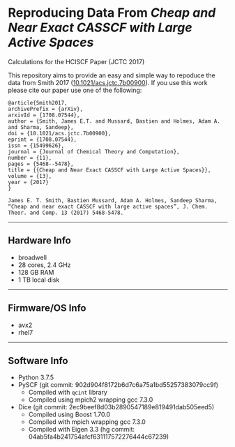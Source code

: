 # Reproducing Data From _Cheap and Near Exact CASSCF with Large Active Spaces_
Calculations for the HCISCF Paper (JCTC 2017)

This repository aims to provide an easy and simple way to repoduce the data from Smith 2017 ([10.1021/acs.jctc.7b00900](https://pubs.acs.org/doi/abs/10.1021/acs.jctc.7b00900?mi=497hqq0&af=R&AllField=mcscf+casscf&target=default&targetTab=std)).
If you use this work please cite our paper use one of the following:

```
@article{Smith2017,
archivePrefix = {arXiv},
arxivId = {1708.07544},
author = {Smith, James E.T. and Mussard, Bastien and Holmes, Adam A. and Sharma, Sandeep},
doi = {10.1021/acs.jctc.7b00900},
eprint = {1708.07544},
issn = {15499626},
journal = {Journal of Chemical Theory and Computation},
number = {11},
pages = {5468--5478},
title = {{Cheap and Near Exact CASSCF with Large Active Spaces}},
volume = {13},
year = {2017}
}

```

```
James E. T. Smith, Bastien Mussard, Adam A. Holmes, Sandeep Sharma, “Cheap and near exact CASSCF with large active spaces”, J. Chem. Theor. and Comp. 13 (2017) 5468-5478.
```

---
## Hardware Info
- broadwell
- 28 cores, 2.4 GHz
- 128 GB RAM
- 1 TB local disk


---
## Firmware/OS Info
- avx2
- rhel7

---
## Software Info
- Python 3.7.5
- PySCF (git commit: 902d904f8172b6d7c6a75a1bd55257383079cc9f)
  - Compiled with `qcint` library
  - Compiled using mpich2 wrapping gcc 7.3.0
- Dice (git commit: 2ec9beef8d03b2890547189e819491dab505eed5)
  - Compiled using Boost 1.70.0
  - Compiled with mpich wrapping gcc 7.3.0
  - Compiled with Eigen 3.3 (hg commit: 04ab5fa4b241754afcf631117572276444c67239)
  
